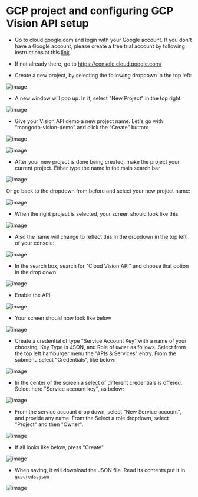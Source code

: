 # GCP project and configuring GCP Vision API setup

* Go to cloud.google.com and login with your Google account. If you don't have a Google account, please create a free trial account by following instructions at this [link](https://console.cloud.google.com/freetrial).

* If not already there, go to https://console.cloud.google.com/

* Create a new project, by selecting the following dropdown in the top left:

![image](images/image30.png)

* A new window will pop up.  In it, select "New Project" in the top right:

![image](images/image14.png)

* Give your Vision API demo a new project name.  Let's go with “mongodb-vision-demo” and click the “Create” button:

![image](images/image28.png)

![image](images/image31.png)

* After your new project is done being created, make the project your current project. Either type the name in the main search bar

![image](images/image22a.png)

Or go back to the dropdown from before and select your new project name:

![image](images/image22.png)

* When the right project is selected, your screen should look like this

![image](images/image22b.png)

* Also the name will change to reflect this in the dropdown in the top left of your console:

![image](images/image5.png)

* In the search box, search for "Cloud Vision API" and choose that option in the drop down

![image](images/newss06.png)

* Enable the API

![image](images/newss01.png)

* Your screen should now look like below

![image](images/newss01a.png)

* Create a credential of type "Service Account Key" with a name of your choosing, Key Type is JSON, and Role of `Owner` as follows.  Select from the top left hamburger menu the "APIs & Services" entry. From the submenu select "Credentials", like below:

![image](images/newss01b.png)

* In the center of the screen a select of different credentials is offered. Select here "Service account key", as below:

![image](images/newss01c.png)

* From the service account drop down, select "New Service account", and provide any name. From the Select a role dropdown, select "Project" and then "Owner".  

![image](images/newss01d.png)

* If all looks like below, press "Create"

![image](images/newss01e.png)

* When saving, it will download the JSON file. Read its contents put it in `gcpcreds.json`

![image](images/newss01f.png)

